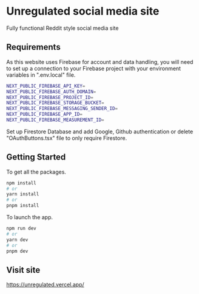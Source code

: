 # Unregulated social media site

Fully functional Reddit style social media site

## Requirements

As this website uses Firebase for account and data handling, you will need to set up a connection to your Firebase project with your environment variables in ".env.local" file.

```bash
NEXT_PUBLIC_FIREBASE_API_KEY=
NEXT_PUBLIC_FIREBASE_AUTH_DOMAIN=
NEXT_PUBLIC_FIREBASE_PROJECT_ID=
NEXT_PUBLIC_FIREBASE_STORAGE_BUCKET=
NEXT_PUBLIC_FIREBASE_MESSAGING_SENDER_ID=
NEXT_PUBLIC_FIREBASE_APP_ID=
NEXT_PUBLIC_FIREBASE_MEASUREMENT_ID=
```

Set up Firestore Database and add Google, Github authentication or delete "OAuthButtons.tsx" file to only require Firestore.

## Getting Started

To get all the packages.

```bash
npm install
# or
yarn install
# or
pnpm install
```

To launch the app.

```bash
npm run dev
# or
yarn dev
# or
pnpm dev
```

## Visit site

https://unregulated.vercel.app/
